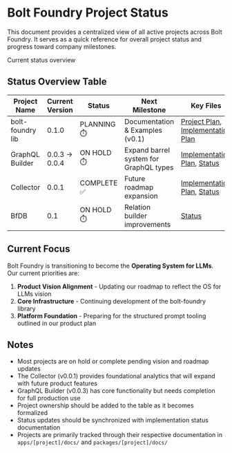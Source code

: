 # Bolt Foundry Project Status

This document provides a centralized view of all active projects across Bolt
Foundry. It serves as a quick reference for overall project status and progress
toward company milestones.

Current status overview

## Status Overview Table

| Project Name     | Current Version | Status      | Next Milestone                         | Key Files                                                                                                                                  | Owner |
| ---------------- | --------------- | ----------- | -------------------------------------- | ------------------------------------------------------------------------------------------------------------------------------------------ | ----- |
| bolt-foundry lib | 0.1.0           | PLANNING ⏱️ | Documentation & Examples (v0.1)        | [Project Plan](/packages/bolt-foundry/docs/project-plan.md), [Implementation Plan](/packages/bolt-foundry/docs/0.3/implementation-plan.md) | -     |
| GraphQL Builder  | 0.0.3 → 0.0.4   | ON HOLD ⏱️  | Expand barrel system for GraphQL types | [Implementation Plan](/apps/bfDb/docs/0.3/implementation-plan.md), [Status](/apps/bfDb/docs/status.md)                                     | -     |
| Collector        | 0.0.1           | COMPLETE ✅ | Future roadmap expansion               | [Implementation Plan](/apps/collector/docs/0.1/implementation-plan.md), [Status](/apps/collector/docs/status.md)                           | -     |
| BfDB             | 0.1             | ON HOLD ⏱️  | Relation builder improvements          | [Status](/apps/bfDb/docs/backlog.md)                                                                                                       | -     |

## Current Focus

Bolt Foundry is transitioning to become the **Operating System for LLMs**. Our
current priorities are:

1. **Product Vision Alignment** - Updating our roadmap to reflect the OS for
   LLMs vision
2. **Core Infrastructure** - Continuing development of the bolt-foundry library
3. **Platform Foundation** - Preparing for the structured prompt tooling
   outlined in our product plan

## Notes

- Most projects are on hold or complete pending vision and roadmap updates
- The Collector (v0.0.1) provides foundational analytics that will expand with
  future product features
- GraphQL Builder (v0.0.3) has core functionality but needs completion for full
  production use
- Project ownership should be added to the table as it becomes formalized
- Status updates should be synchronized with implementation status documentation
- Projects are primarily tracked through their respective documentation in
  `apps/[project]/docs/` and `packages/[project]/docs/`
